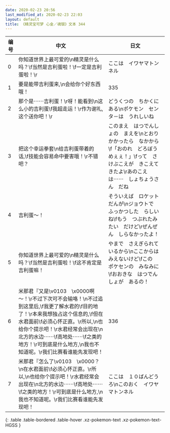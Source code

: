 ```yaml
---
date: 2020-02-23 20:56
last_modified_at: 2020-02-23 22:03
layout: default
title: 《精灵宝可梦 心金／魂银》文本 344
---
```

| 编号 | 中文 | 日文 |
| ---- | ---- | ---- |
| 0 | 你知道世界上最可爱的\n精灵是什么吗？\f当然是吉利蛋啦！\f一定是吉利蛋啦！\r | ここは　イワヤマトンネル |
| 1 | 要是能带吉利蛋来,\n会给你个好东西哦！ | 335 |
| 2 | 那个是⋯⋯吉利蛋！\r呀！能看到\n这么小的吉利蛋\f我超走运！\r作为谢礼,这个送你吧！\r | どうくつの　ちかくに　ある\nポケモン　センタ－は　うれしいね |
| 3 | 把这个幸运拳套\n给吉利蛋带着的话,\f技能会容易命中要害哦！\r不错吧？ | このまえ　はつでんしょの　まえを\nとおりかかったら　なかから\f「おのれ　どろぼうめぇぇ！」\fって　さけぶこえが　きこえてきたよ\rあのこえは⋯⋯　しょちょうさん　だね |
| 4 | 吉利蛋〜！ | そういえば　ロケットだんが\nジョウトで　ふっかつした　らしいね\fもう　つぶれたみたい　だけど\rぜんぜん　しらなかったよ！ |
| 5 | 你知道世界上最可爱的\n精灵是什么吗？\f当然是吉利蛋啦！\f这不肯定是吉利蛋嘛！ | やまで　さえぎられて　いるから\nここからは　みえないけど\fこの　ポケセンの　みなみに\fおおきな　はつでんしょが　あるの！ |
| 6 | 米那君『又是\v0103　\x0000啊～！\r不过下次可不会输咯！\n不过追到这里后,\f我更了解水君的\f目的地了！\r本来我想独占这个信息的,\f但在水君面前\f必须心怀正直。\r所以,\n也给你个提示吧！\r水君经常会出现在\n北方的水边⋯⋯\f高地处⋯⋯\f之类的地方！\r可到底是什么地方,\n我也不知道呢。\r我们比赛看谁能先发现吧！ | 336 |
| 7 | 米那君『怎么了\v0103　\x0000？\n在水君面前\f必须心怀正直。\r所以,\n也给你个提示吧！\r水君经常会出现在\n北方的水边⋯⋯\f高地处⋯⋯\f之类的地方！\r可到底是什么地方,\n我也不知道呢。\r我们比赛看谁能先发现吧！ | ここは　１０ばんどうろ\nこのおく　イワヤマトンネル |
{: .table .table-bordered .table-hover .xz-pokemon-text .xz-pokemon-text-HGSS }